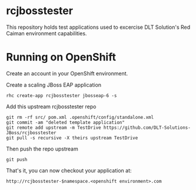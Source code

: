 rcjbosstester
=============
This repository holds test applications used to excercise DLT Solution's Red Caiman environment capabilities.

Running on OpenShift
=============
Create an account in your OpenShift environment.


Create a scaling JBoss EAP application
```
rhc create-app rcjbosstester jbosseap-6 -s
```

Add this upstream rcjbosstester repo
``` 
git rm -rf src/ pom.xml .openshift/config/standalone.xml
git commit -am "deleted template application"
git remote add upstream -m TestDrive https://github.com/DLT-Solutions-JBoss/rcjbosstester
git pull -s recursive -X theirs upstream TestDrive
```

Then push the repo upstream
``` 
git push
```

That's it, you can now checkout your application at:
```
http://rcjbosstester-$namespace.<openshift environment>.com
```


